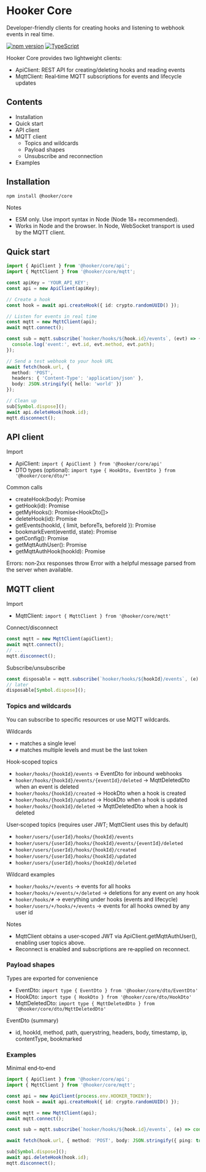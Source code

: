 # Hooker Core

Developer-friendly clients for creating hooks and listening to webhook events in real time.

[![npm version](https://img.shields.io/npm/v/%40hooker%2Fcore.svg)](https://www.npmjs.com/package/@hooker/core)
[![TypeScript](https://img.shields.io/badge/TypeScript-5.x-blue.svg)](https://www.typescriptlang.org/)

Hooker Core provides two lightweight clients:
- ApiClient: REST API for creating/deleting hooks and reading events
- MqttClient: Real‑time MQTT subscriptions for events and lifecycle updates

## Contents

- Installation
- Quick start
- API client
- MQTT client
  - Topics and wildcards
  - Payload shapes
  - Unsubscribe and reconnection
- Examples

## Installation

```bash
npm install @hooker/core
```

Notes
- ESM only. Use import syntax in Node (Node 18+ recommended).
- Works in Node and the browser. In Node, WebSocket transport is used by the MQTT client.

## Quick start

```ts
import { ApiClient } from '@hooker/core/api';
import { MqttClient } from '@hooker/core/mqtt';

const apiKey = 'YOUR_API_KEY';
const api = new ApiClient(apiKey);

// Create a hook
const hook = await api.createHook({ id: crypto.randomUUID() });

// Listen for events in real time
const mqtt = new MqttClient(api);
await mqtt.connect();

const sub = mqtt.subscribe(`hooker/hooks/${hook.id}/events`, (evt) => {
  console.log('event:', evt.id, evt.method, evt.path);
});

// Send a test webhook to your hook URL
await fetch(hook.url, {
  method: 'POST',
  headers: { 'Content-Type': 'application/json' },
  body: JSON.stringify({ hello: 'world' })
});

// Clean up
sub[Symbol.dispose]();
await api.deleteHook(hook.id);
mqtt.disconnect();
```

## API client

Import
- ApiClient: `import { ApiClient } from '@hooker/core/api'`
- DTO types (optional): `import type { HookDto, EventDto } from '@hooker/core/dto/*'`

Common calls
- createHook(body): Promise<HookDto>
- getHook(id): Promise<HookDto>
- getMyHooks(): Promise<HookDto[]>
- deleteHook(id): Promise<void>
- getEvents(hookId, { limit, beforeTs, beforeId }): Promise<EventsListDto>
- bookmarkEvent(eventId, state): Promise<EventDto>
- getConfig(): Promise<AppConfigDto>
- getMqttAuthUser(): Promise<MqttJwtConfigDto>
- getMqttAuthHook(hookId): Promise<MqttJwtConfigDto>

Errors: non‑2xx responses throw Error with a helpful message parsed from the server when available.

## MQTT client

Import
- MqttClient: `import { MqttClient } from '@hooker/core/mqtt'`

Connect/disconnect
```ts
const mqtt = new MqttClient(apiClient);
await mqtt.connect();
// ...
mqtt.disconnect();
```

Subscribe/unsubscribe
```ts
const disposable = mqtt.subscribe(`hooker/hooks/${hookId}/events`, (e) => console.log(e));
// later
disposable[Symbol.dispose]();
```

### Topics and wildcards

You can subscribe to specific resources or use MQTT wildcards.

Wildcards
- `+` matches a single level
- `#` matches multiple levels and must be the last token

Hook‑scoped topics
- `hooker/hooks/{hookId}/events` → EventDto for inbound webhooks
- `hooker/hooks/{hookId}/events/{eventId}/deleted` → MqttDeletedDto when an event is deleted
- `hooker/hooks/{hookId}/created` → HookDto when a hook is created
- `hooker/hooks/{hookId}/updated` → HookDto when a hook is updated
- `hooker/hooks/{hookId}/deleted` → MqttDeletedDto when a hook is deleted

User‑scoped topics (requires user JWT; MqttClient uses this by default)
- `hooker/users/{userId}/hooks/{hookId}/events`
- `hooker/users/{userId}/hooks/{hookId}/events/{eventId}/deleted`
- `hooker/users/{userId}/hooks/{hookId}/created`
- `hooker/users/{userId}/hooks/{hookId}/updated`
- `hooker/users/{userId}/hooks/{hookId}/deleted`

Wildcard examples
- `hooker/hooks/+/events` → events for all hooks
- `hooker/hooks/+/events/+/deleted` → deletions for any event on any hook
- `hooker/hooks/#` → everything under hooks (events and lifecycle)
- `hooker/users/+/hooks/+/events` → events for all hooks owned by any user id

Notes
- MqttClient obtains a user‑scoped JWT via ApiClient.getMqttAuthUser(), enabling user topics above.
- Reconnect is enabled and subscriptions are re‑applied on reconnect.

### Payload shapes

Types are exported for convenience
- EventDto: `import type { EventDto } from '@hooker/core/dto/EventDto'`
- HookDto: `import type { HookDto } from '@hooker/core/dto/HookDto'`
- MqttDeletedDto: `import type { MqttDeletedDto } from '@hooker/core/dto/MqttDeletedDto'`

EventDto (summary)
- id, hookId, method, path, querystring, headers, body, timestamp, ip, contentType, bookmarked

### Examples

Minimal end‑to‑end
```ts
import { ApiClient } from '@hooker/core/api';
import { MqttClient } from '@hooker/core/mqtt';

const api = new ApiClient(process.env.HOOKER_TOKEN!);
const hook = await api.createHook({ id: crypto.randomUUID() });

const mqtt = new MqttClient(api);
await mqtt.connect();

const sub = mqtt.subscribe(`hooker/hooks/${hook.id}/events`, (e) => console.log('received', e));

await fetch(hook.url, { method: 'POST', body: JSON.stringify({ ping: true }), headers: { 'Content-Type': 'application/json' } });

sub[Symbol.dispose]();
await api.deleteHook(hook.id);
mqtt.disconnect();
```
